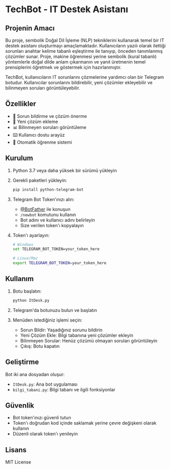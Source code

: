 # TechBot - IT Destek Asistanı

## Projenin Amacı

Bu proje, sembolik Doğal Dil İşleme (NLP) tekniklerini kullanarak temel bir IT destek asistanı oluşturmayı amaçlamaktadır. Kullanıcıların yazılı olarak ilettiği sorunları anahtar kelime tabanlı eşleştirme ile tanıyıp, önceden tanımlanmış çözümler sunar. Proje, makine öğrenmesi yerine sembolik (kural tabanlı) yöntemlerle doğal dilde anlam çıkarmanın ve yanıt üretmenin temel prensiplerini öğretmek ve göstermek için hazırlanmıştır.

TechBot, kullanıcıların IT sorunlarını çözmelerine yardımcı olan bir Telegram botudur. Kullanıcılar sorunlarını bildirebilir, yeni çözümler ekleyebilir ve bilinmeyen soruları görüntüleyebilir.

## Özellikler

- 🤖 Sorun bildirme ve çözüm önerme
- 📝 Yeni çözüm ekleme
- 📊 Bilinmeyen soruları görüntüleme
- ⌨️ Kullanıcı dostu arayüz
- 🔄 Otomatik öğrenme sistemi

## Kurulum

1. Python 3.7 veya daha yüksek bir sürümü yükleyin
2. Gerekli paketleri yükleyin:
   ```bash
   pip install python-telegram-bot
   ```
3. Telegram Bot Token'ınızı alın:
   - [@BotFather](https://t.me/botfather) ile konuşun
   - `/newbot` komutunu kullanın
   - Bot adını ve kullanıcı adını belirleyin
   - Size verilen token'ı kopyalayın

4. Token'ı ayarlayın:
   ```bash
   # Windows
   set TELEGRAM_BOT_TOKEN=your_token_here
   
   # Linux/Mac
   export TELEGRAM_BOT_TOKEN=your_token_here
   ```

## Kullanım

1. Botu başlatın:
   ```bash
   python ItDesk.py
   ```

2. Telegram'da botunuzu bulun ve başlatın
3. Menüden istediğiniz işlemi seçin:
   - Sorun Bildir: Yaşadığınız sorunu bildirin
   - Yeni Çözüm Ekle: Bilgi tabanına yeni çözümler ekleyin
   - Bilinmeyen Sorular: Henüz çözümü olmayan soruları görüntüleyin
   - Çıkış: Botu kapatın

## Geliştirme

Bot iki ana dosyadan oluşur:
- `ItDesk.py`: Ana bot uygulaması
- `bilgi_tabani.py`: Bilgi tabanı ve ilgili fonksiyonlar

## Güvenlik

- Bot token'ınızı güvenli tutun
- Token'ı doğrudan kod içinde saklamak yerine çevre değişkeni olarak kullanın
- Düzenli olarak token'ı yenileyin

## Lisans

MIT License 